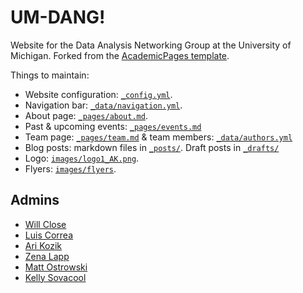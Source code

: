 # UM-DANG!

Website for the Data Analysis Networking Group at the University of Michigan.
Forked from the [AcademicPages template](https://github.com/academicpages/academicpages.github.io).

Things to maintain:
- Website configuration: [`_config.yml`](_config.yml).
- Navigation bar: [`_data/navigation.yml`](navigation.yml).
- About page: [`_pages/about.md`](_pages/about.md).
- Past & upcoming events: [`_pages/events.md`](_pages/events.md)
- Team page: [`_pages/team.md`](_pages/team.md) & team members: [`_data/authors.yml`](_data/authors.yml)
- Blog posts: markdown files in [`_posts/`](_posts/). Draft posts in [`_drafts/`](_drafts/)
- Logo: [`images/logo1_AK.png`](images/logo1_AK.png).
- Flyers: [`images/flyers`](images/flyers).

## Admins

* [Will Close](https://github.com/wclose)
* [Luis Correa](https://github.com/CorreaL17)
* [Ari Kozik](https://github.com/aj-kozik)
* [Zena Lapp](https://github.com/zmml)
* [Matt Ostrowski](https://github.com/aweder9)
* [Kelly Sovacool](https://github.com/kelly-sovacool)

